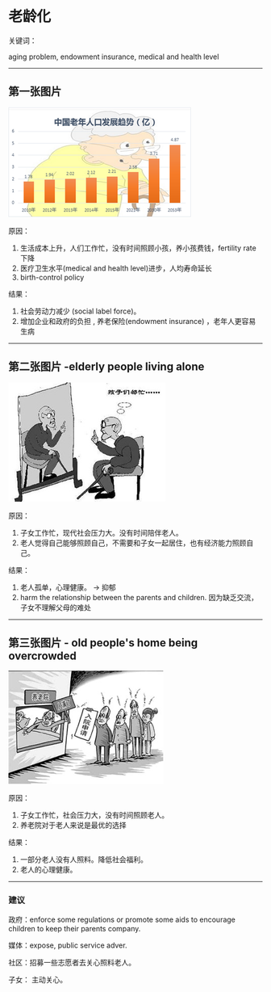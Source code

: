 # 老龄化

关键词：

aging problem, endowment insurance, medical and health level

------

## 第一张图片

![](aging_population1.png)

原因：

1. 生活成本上升，人们工作忙，没有时间照顾小孩，养小孩费钱，fertility rate 下降
2. 医疗卫生水平(medical and health level)进步，人均寿命延长
3. birth-control policy

结果：

1. 社会劳动力减少 (social label force)。
2. 增加企业和政府的负担 , 养老保险(endowment insurance) ，老年人更容易生病

------

## 第二张图片 -elderly people living alone

![](aging_population2.jpg)

原因：

1. 子女工作忙，现代社会压力大。没有时间陪伴老人。
2. 老人觉得自己能够照顾自己，不需要和子女一起居住，也有经济能力照顾自己。

结果：

1. 老人孤单，心理健康。 -> 抑郁
2. harm the relationship between the parents and children. 因为缺乏交流，子女不理解父母的难处



------

## 第三张图片 - old people's home being overcrowded

![](aging_population3.jpg)

原因：

1. 子女工作忙，社会压力大，没有时间照顾老人。
1. 养老院对于老人来说是最优的选择

结果：

1. 一部分老人没有人照料。降低社会福利。
2. 老人的心理健康。

------

### 建议

政府：enforce some regulations  or promote some aids to encourage children to keep their parents company.

媒体：expose, public service adver.

社区：招募一些志愿者去关心照料老人。

子女： 主动关心。

